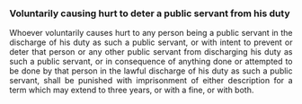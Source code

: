 ### Voluntarily causing hurt to deter a public servant from his duty
<div style="text-align: justify">

Whoever voluntarily causes hurt to any person being a public servant in the discharge of his duty as such a public servant, or with intent to prevent or deter that person or any other public servant from discharging his duty as such a public servant, or in consequence of anything done or attempted to be done by that person in the lawful discharge of his duty as such a public servant, shall be punished with imprisonment of either description for a term which may extend to three years, or with a fine, or with both.

</div>
